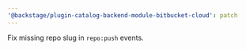 ```yaml
---
'@backstage/plugin-catalog-backend-module-bitbucket-cloud': patch
---
```


Fix missing repo slug in `repo:push` events.
